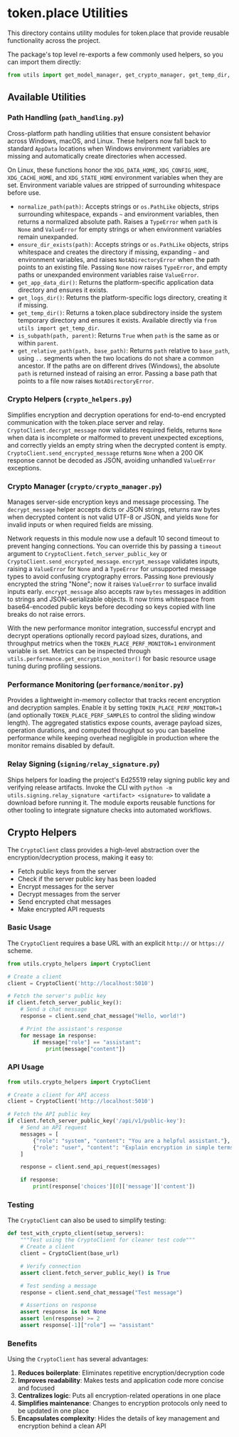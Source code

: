 # token.place Utilities

This directory contains utility modules for token.place that provide reusable functionality across the project.

The package's top level re-exports a few commonly used helpers, so you can import them directly:

```python
from utils import get_model_manager, get_crypto_manager, get_temp_dir, RelayClient
```

## Available Utilities

### Path Handling (`path_handling.py`)

Cross-platform path handling utilities that ensure consistent behavior across Windows, macOS, and Linux.
These helpers now fall back to standard `AppData` locations when Windows environment variables are missing
and automatically create directories when accessed.

On Linux, these functions honor the `XDG_DATA_HOME`, `XDG_CONFIG_HOME`,
`XDG_CACHE_HOME`, and `XDG_STATE_HOME` environment variables when they are set.
Environment variable values are stripped of surrounding whitespace before use.

- `normalize_path(path)`: Accepts strings or `os.PathLike` objects, strips surrounding whitespace, expands `~` and environment
  variables, then returns a normalized absolute path. Raises a `TypeError` when `path` is `None` and `ValueError` for empty
  strings or when environment variables remain unexpanded.
- `ensure_dir_exists(path)`: Accepts strings or `os.PathLike` objects, strips whitespace and creates the directory if missing,
  expanding `~` and environment variables, and raises `NotADirectoryError` when the path points to an existing file. Passing
  `None` now raises `TypeError`, and empty paths or unexpanded environment variables raise `ValueError`.
- `get_app_data_dir()`: Returns the platform-specific application data directory and ensures it exists.
- `get_logs_dir()`: Returns the platform-specific logs directory, creating it if missing.
- `get_temp_dir()`: Returns a token.place subdirectory inside the system temporary
  directory and ensures it exists. Available directly via `from utils import get_temp_dir`.
- `is_subpath(path, parent)`: Returns `True` when `path` is the same as or within `parent`.
- `get_relative_path(path, base_path)`: Returns `path` relative to `base_path`, using `..` segments when the
  two locations do not share a common ancestor. If the paths are on different drives
  (Windows), the absolute `path` is returned instead of raising an error. Passing a
  base path that points to a file now raises `NotADirectoryError`.

### Crypto Helpers (`crypto_helpers.py`)

Simplifies encryption and decryption operations for end-to-end encrypted communication with the token.place server and relay.
`CryptoClient.decrypt_message` now validates required fields, returns `None` when data is incomplete or
malformed to prevent unexpected exceptions, and correctly yields an empty string when the decrypted content is empty.
`CryptoClient.send_encrypted_message` returns `None` when a 200 OK response cannot be decoded as JSON, avoiding
unhandled `ValueError` exceptions.

### Crypto Manager (`crypto/crypto_manager.py`)

Manages server-side encryption keys and message processing. The
`decrypt_message` helper accepts dicts or JSON strings, returns raw bytes when
decrypted content is not valid UTF-8 or JSON, and yields `None` for invalid
inputs or when required fields are missing.

Network requests in this module now use a default 10 second timeout to prevent
hanging connections. You can override this by passing a `timeout` argument to
`CryptoClient.fetch_server_public_key` or `CryptoClient.send_encrypted_message`.
`encrypt_message` validates inputs, raising a `ValueError` for `None` and a
`TypeError` for unsupported message types to avoid confusing cryptography
errors. Passing `None` previously encrypted the string "None"; now it raises
`ValueError` to surface invalid inputs early. `encrypt_message` also accepts
raw ``bytes`` messages in addition to strings and JSON-serializable objects.
It now trims whitespace from base64-encoded public keys before decoding so
keys copied with line breaks do not raise errors.

With the new performance monitor integration, successful encrypt and decrypt
operations optionally record payload sizes, durations, and throughput metrics
when the `TOKEN_PLACE_PERF_MONITOR=1` environment variable is set. Metrics can
be inspected through `utils.performance.get_encryption_monitor()` for basic
resource usage tuning during profiling sessions.

### Performance Monitoring (`performance/monitor.py`)

Provides a lightweight in-memory collector that tracks recent encryption and
decryption samples. Enable it by setting `TOKEN_PLACE_PERF_MONITOR=1` (and
optionally `TOKEN_PLACE_PERF_SAMPLES` to control the sliding window length).
The aggregated statistics expose counts, average payload sizes, operation
durations, and computed throughput so you can baseline performance while
keeping overhead negligible in production where the monitor remains disabled
by default.

### Relay Signing (`signing/relay_signature.py`)

Ships helpers for loading the project's Ed25519 relay signing public key and
verifying release artifacts. Invoke the CLI with
`python -m utils.signing.relay_signature <artifact> <signature>` to validate a
download before running it. The module exports reusable functions for other
tooling to integrate signature checks into automated workflows.

## Crypto Helpers

The `CryptoClient` class provides a high-level abstraction over the encryption/decryption process, making it easy to:

- Fetch public keys from the server
- Check if the server public key has been loaded
- Encrypt messages for the server
- Decrypt messages from the server
- Send encrypted chat messages
- Make encrypted API requests

### Basic Usage

The `CryptoClient` requires a base URL with an explicit `http://` or `https://` scheme.

```python
from utils.crypto_helpers import CryptoClient

# Create a client
client = CryptoClient('http://localhost:5010')

# Fetch the server's public key
if client.fetch_server_public_key():
    # Send a chat message
    response = client.send_chat_message("Hello, world!")

    # Print the assistant's response
    for message in response:
        if message["role"] == "assistant":
            print(message["content"])
```

### API Usage

```python
from utils.crypto_helpers import CryptoClient

# Create a client for API access
client = CryptoClient('http://localhost:5010')

# Fetch the API public key
if client.fetch_server_public_key('/api/v1/public-key'):
    # Send an API request
    messages = [
        {"role": "system", "content": "You are a helpful assistant."},
        {"role": "user", "content": "Explain encryption in simple terms."}
    ]

    response = client.send_api_request(messages)

    if response:
        print(response['choices'][0]['message']['content'])
```

### Testing

The `CryptoClient` can also be used to simplify testing:

```python
def test_with_crypto_client(setup_servers):
    """Test using the CryptoClient for cleaner test code"""
    # Create a client
    client = CryptoClient(base_url)

    # Verify connection
    assert client.fetch_server_public_key() is True

    # Test sending a message
    response = client.send_chat_message("Test message")

    # Assertions on response
    assert response is not None
    assert len(response) >= 2
    assert response[-1]["role"] == "assistant"
```

### Benefits

Using the `CryptoClient` has several advantages:

1. **Reduces boilerplate**: Eliminates repetitive encryption/decryption code
2. **Improves readability**: Makes tests and application code more concise and focused
3. **Centralizes logic**: Puts all encryption-related operations in one place
4. **Simplifies maintenance**: Changes to encryption protocols only need to be updated in one place
5. **Encapsulates complexity**: Hides the details of key management and encryption behind a clean API
